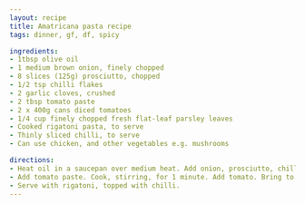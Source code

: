 ```yaml
---
layout: recipe
title: Amatricana pasta recipe
tags: dinner, gf, df, spicy

ingredients:
- 1tbsp olive oil
- 1 medium brown onion, finely chopped
- 8 slices (125g) prosciutto, chopped
- 1/2 tsp chilli flakes
- 2 garlic cloves, crushed
- 2 tbsp tomato paste
- 2 x 400g cans diced tomatoes
- 1/4 cup finely chopped fresh flat-leaf parsley leaves
- Cooked rigatoni pasta, to serve
- Thinly sliced chilli, to serve
- Can use chicken, and other vegetables e.g. mushrooms

directions:
- Heat oil in a saucepan over medium heat. Add onion, prosciutto, chilli flakes and garlic. Cook, stirring occasionally, for 5 minutes or until onion has softened.
- Add tomato paste. Cook, stirring, for 1 minute. Add tomato. Bring to the boil. Reduce heat to low. Simmer for 10 to 15 minutes or until sauce has thickened slightly. Add parsley. Stir to combine.
- Serve with rigatoni, topped with chilli.
---
```

